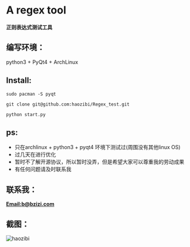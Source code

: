 # A regex tool

**正则表达式测试工具**

## 编写环境：
python3 + PyQt4 + ArchLinux

## Install:
    sudo pacman -S pyqt

    git clone git@github.com:haozibi/Regex_test.git

    python start.py

## ps:
* 只在archlinux + python3 + pyqt4 环境下测试过(周围没有其他linux OS)
* 过几天在进行优化
* 暂时不了解开源协议，所以暂时没弄，但是希望大家可以尊重我的劳动成果
* 有任何问题请及时联系我


## 联系我：
**[Email:b@bzizi.com](mailto:b@bzizi.com)**

## 截图：
![haozibi](http://i12.tietuku.com/ef07aa4e932df507s.png)
